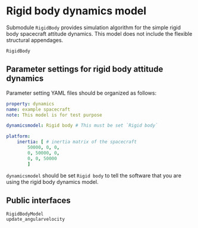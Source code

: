 # Rigid body dynamics model

Submodule `RigidBody` provides simulation algorithm for the simple rigid body spacecraft attitude dynamics. This model does not include the flexible structural appendages. 

```@docs
RigidBody
```

## Parameter settings for rigid body attitude dynamics

Parameter setting YAML files should be organized as follows:

```yaml
property: dynamics
name: example spacecraft
note: This model is for test purpose

dynamicsmodel: Rigid body # This must be set `Rigid body`

platform:
    inertia: [ # inertia matrix of the spacecraft
        50000, 0, 0,
        0, 50000, 0,
        0, 0, 50000
        ]
```

`dynamicsmodel` should be set `Rigid body` to tell the software that you are using the rigid body dynamics model.

## Public interfaces

```@docs
RigidBodyModel
update_angularvelocity
```
